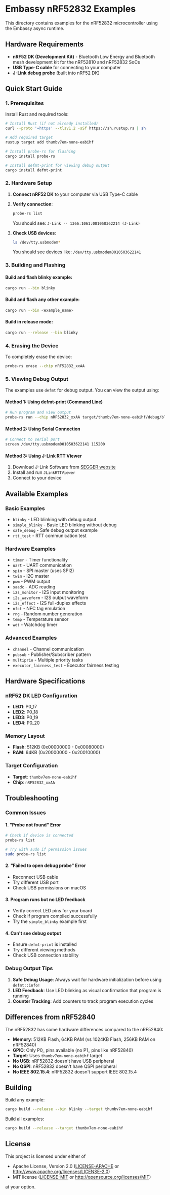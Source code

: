 # Embassy nRF52832 Examples

This directory contains examples for the nRF52832 microcontroller using the Embassy async runtime.

## Hardware Requirements

- **nRF52 DK (Development Kit)** - Bluetooth Low Energy and Bluetooth mesh development kit for the nRF52810 and nRF52832 SoCs
- **USB Type-C cable** for connecting to your computer
- **J-Link debug probe** (built into nRF52 DK)

## Quick Start Guide

### 1. Prerequisites

Install Rust and required tools:

```bash
# Install Rust (if not already installed)
curl --proto '=https' --tlsv1.2 -sSf https://sh.rustup.rs | sh

# Add required target
rustup target add thumbv7em-none-eabihf

# Install probe-rs for flashing
cargo install probe-rs

# Install defmt-print for viewing debug output
cargo install defmt-print
```

### 2. Hardware Setup

1. **Connect nRF52 DK** to your computer via USB Type-C cable
2. **Verify connection**:
   ```bash
   probe-rs list
   ```
   You should see: `J-Link -- 1366:1061:001050362214 (J-Link)`

3. **Check USB devices**:
   ```bash
   ls /dev/tty.usbmodem*
   ```
   You should see devices like: `/dev/tty.usbmodem0010503622141`

### 3. Building and Flashing

#### Build and flash blinky example:
```bash
cargo run --bin blinky
```

#### Build and flash any other example:
```bash
cargo run --bin <example_name>
```

#### Build in release mode:
```bash
cargo run --release --bin blinky
```

### 4. Erasing the Device

To completely erase the device:
```bash
probe-rs erase --chip nRF52832_xxAA
```

### 5. Viewing Debug Output

The examples use `defmt` for debug output. You can view the output using:

#### Method 1: Using defmt-print (Command Line)
```bash
# Run program and view output
probe-rs run --chip nRF52832_xxAA target/thumbv7em-none-eabihf/debug/blinky | defmt-print -e target/thumbv7em-none-eabihf/debug/blinky
```

#### Method 2: Using Serial Connection
```bash
# Connect to serial port
screen /dev/tty.usbmodem0010503622141 115200
```

#### Method 3: Using J-Link RTT Viewer
1. Download J-Link Software from [SEGGER website](https://www.segger.com/downloads/jlink/)
2. Install and run `JLinkRTTViewer`
3. Connect to your device

## Available Examples

### Basic Examples
- `blinky` - LED blinking with debug output
- `simple_blinky` - Basic LED blinking without debug
- `safe_debug` - Safe debug output example
- `rtt_test` - RTT communication test

### Hardware Examples
- `timer` - Timer functionality
- `uart` - UART communication
- `spim` - SPI master (uses SPI2)
- `twim` - I2C master
- `pwm` - PWM output
- `saadc` - ADC reading
- `i2s_monitor` - I2S input monitoring
- `i2s_waveform` - I2S output waveform
- `i2s_effect` - I2S full-duplex effects
- `nfct` - NFC tag emulation
- `rng` - Random number generation
- `temp` - Temperature sensor
- `wdt` - Watchdog timer

### Advanced Examples
- `channel` - Channel communication
- `pubsub` - Publisher/Subscriber pattern
- `multiprio` - Multiple priority tasks
- `executor_fairness_test` - Executor fairness testing

## Hardware Specifications

### nRF52 DK LED Configuration
- **LED1**: P0_17
- **LED2**: P0_18  
- **LED3**: P0_19
- **LED4**: P0_20

### Memory Layout
- **Flash**: 512KB (0x00000000 - 0x00080000)
- **RAM**: 64KB (0x20000000 - 0x20010000)

### Target Configuration
- **Target**: `thumbv7em-none-eabihf`
- **Chip**: `nRF52832_xxAA`

## Troubleshooting

### Common Issues

#### 1. "Probe not found" Error
```bash
# Check if device is connected
probe-rs list

# Try with sudo if permission issues
sudo probe-rs list
```

#### 2. "Failed to open debug probe" Error
- Reconnect USB cable
- Try different USB port
- Check USB permissions on macOS

#### 3. Program runs but no LED feedback
- Verify correct LED pins for your board
- Check if program compiled successfully
- Try the `simple_blinky` example first

#### 4. Can't see debug output
- Ensure `defmt-print` is installed
- Try different viewing methods
- Check USB connection stability

### Debug Output Tips

1. **Safe Debug Usage**: Always wait for hardware initialization before using `defmt::info!`
2. **LED Feedback**: Use LED blinking as visual confirmation that program is running
3. **Counter Tracking**: Add counters to track program execution cycles

## Differences from nRF52840

The nRF52832 has some hardware differences compared to the nRF52840:

- **Memory**: 512KB Flash, 64KB RAM (vs 1024KB Flash, 256KB RAM on nRF52840)
- **GPIO**: Only P0_ pins available (no P1_ pins like nRF52840)
- **Target**: Uses `thumbv7em-none-eabihf` target
- **No USB**: nRF52832 doesn't have USB peripheral
- **No QSPI**: nRF52832 doesn't have QSPI peripheral
- **No IEEE 802.15.4**: nRF52832 doesn't support IEEE 802.15.4

## Building

Build any example:
```bash
cargo build --release --bin blinky --target thumbv7em-none-eabihf
```

Build all examples:
```bash
cargo build --release --target thumbv7em-none-eabihf
```

## License

This project is licensed under either of

- Apache License, Version 2.0 ([LICENSE-APACHE](LICENSE-APACHE) or http://www.apache.org/licenses/LICENSE-2.0)
- MIT license ([LICENSE-MIT](LICENSE-MIT) or http://opensource.org/licenses/MIT)

at your option. 
